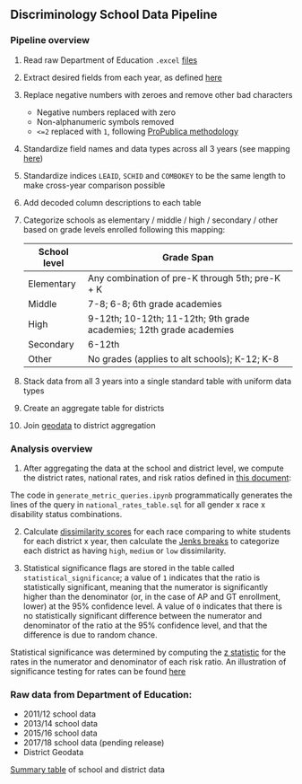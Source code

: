 ## Discriminology School Data Pipeline

### Pipeline overview

1. Read raw Department of Education `.excel` [files](https://www2.ed.gov/about/offices/list/ocr/data.html)
2. Extract desired fields from each year, as defined [here](https://docs.google.com/spreadsheets/d/1Z7BwQ8Sd20Q57UsgkTzopSzbJy3hz2sq2qed4I9kkQI/edit#gid=1997820201)
3. Replace negative numbers with zeroes and remove other bad characters
   - Negative numbers replaced with zero
   - Non-alphanumeric symbols removed
   - `<=2` replaced with `1`, following [ProPublica methodology](https://projects.propublica.org/miseducation/methodology)
4. Standardize field names and data types across all 3 years (see mapping [here](https://docs.google.com/spreadsheets/d/1JAyg1wv83FDjvOWV-zvrS8oWWRFRD6U5ZMnppoQpsoE/edit?usp=sharing))
5. Standardize indices `LEAID`, `SCHID` and `COMBOKEY` to be the same length to make cross-year comparison possible
6. Add decoded column descriptions to each table
7. Categorize schools as elementary / middle / high / secondary / other based on grade levels enrolled following this mapping:


   | School level  | Grade Span  |
   |---|---|
   | Elementary  | Any combination of pre-K through 5th; pre-K + K  |
   | Middle  | 7-8; 6-8; 6th grade academies  |
   | High  | 9-12th; 10-12th; 11-12th; 9th grade academies; 12th grade academies  |
   | Secondary  | 6-12th  |
   | Other  | No grades (applies to alt schools); K-12; K-8  |


8. Stack data from all 3 years into a single standard table with uniform data types
9. Create an aggregate table for districts
10. Join [geodata](https://nces.ed.gov/programs/edge/Geographic/SchoolLocations) to district aggregation

### Analysis overview

1. After aggregating the data at the school and district level, we compute the district rates, national rates, and risk ratios defined in [this document](https://docs.google.com/document/d/1ZIK8-lsurTP1EPaxh7rvfcUWf2kPhTICwNCeIxdRoC0/edit#):

The code in `generate_metric_queries.ipynb` programmatically generates the lines of the query in `national_rates_table.sql` for all gender x race x disability status combinations.

2. Calculate [dissimilarity scores](https://www.dartmouth.edu/~segregation/IndicesofSegregation.pdf) for each race comparing to white students for each district x year, then calculate the [Jenks breaks](https://www.ehdp.com/methods/jenks-natural-breaks-explain.htm) to categorize each district as having `high`, `medium` or `low` dissimilarity.

3.  Statistical significance flags are stored in the table called `statistical_significance`; a value of `1` indicates that the ratio is statistically significant, meaning that the numerator is significantly higher than the denominator (or, in the case of AP and GT enrollment, lower) at the 95% confidence level.  A value of `0` indicates that there is no statistically significant difference between the numerator and denominator of the ratio at the 95% confidence level, and that the difference is due to random chance.

Statistical significance was determined by computing the [z statistic](https://en.wikipedia.org/wiki/Z-test) for the rates in the numerator and denominator of each risk ratio.  An illustration of significance testing for rates can be found [here](https://abtestguide.com/calc/)

### Raw data from Department of Education:

- 2011/12 school data
- 2013/14 school data
- 2015/16 school data
- 2017/18 school data (pending release)
- District Geodata

[Summary table](https://docs.google.com/spreadsheets/d/1h2x2jN24vmPVcQ2Ia72kezs0hD-E0xkjyIhXDCgMq5I/edit#gid=0) of school and district data



